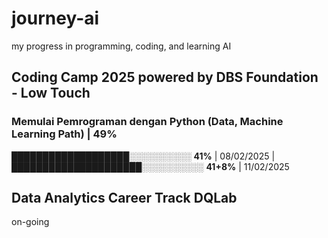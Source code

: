 # journey-ai
my progress in programming, coding, and learning AI
## Coding Camp 2025 powered by DBS Foundation - Low Touch
### Memulai Pemrograman dengan Python (Data, Machine Learning Path)   | 49%

███████████████████░░░░░░░░░░ **41%**      | 08/02/2025
                                           |
█████████████████████░░░░░░░░░░ **41+8%**  | 11/02/2025
## Data Analytics Career Track DQLab
on-going
